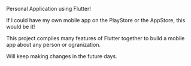 Personal Application using Flutter!

If I could have my own mobile app on the PlayStore or the AppStore, this would be it!

This project compiles many features of Flutter together to build a mobile app about any person or ogranization.

Will keep making changes in the future days.
